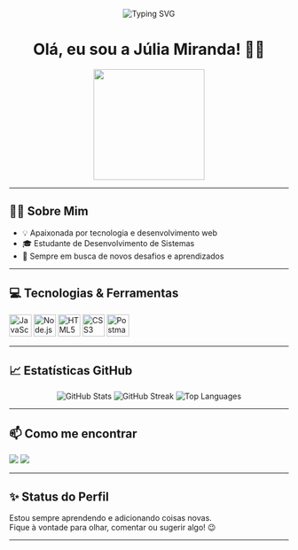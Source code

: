 <p align="center">
  <img src="https://readme-typing-svg.herokuapp.com/?font=Poppins&weight=800&size=45&pause=900&color=D565F2&background=FFFFFF00&center=true&vCenter=true&repeat=false&width=1000&lines=Bem-vindo+ao+meu+GitHub!+%F0%9F%91%8B" alt="Typing SVG" />
</p>

<h1 align="center">Olá, eu sou a Júlia Miranda! 👩‍💻</h1>
<p align="center">
  <img src="https://media.giphy.com/media/v1.Y2lkPTc5MGI3NjExZ2dsNzh2ZzZkdWJicDBqbnZldnN2bWp2ZTI4N2RybjBzNXJpZzZkZCZlcD12MV9naWZzX3NlYXJjaCZjdD1n/3o7bu3XilJ5BOiSGic/giphy.gif" width="200"/>
</p>

---

## 🧑‍💻 Sobre Mim

- 💡 Apaixonada por tecnologia e desenvolvimento web
- 🎓 Estudante de Desenvolvimento de Sistemas
- 🚀 Sempre em busca de novos desafios e aprendizados


---

## 💻 Tecnologias & Ferramentas

<p align="left">
  <img src="https://cdn.jsdelivr.net/gh/devicons/devicon/icons/javascript/javascript-original.svg" alt="JavaScript" width="40" height="40" />
  <img src="https://cdn.jsdelivr.net/gh/devicons/devicon/icons/nodejs/nodejs-original.svg" alt="Node.js" width="40" height="40" />
  <img src="https://cdn.jsdelivr.net/gh/devicons/devicon/icons/html5/html5-original.svg" alt="HTML5" width="40" height="40" />
  <img src="https://cdn.jsdelivr.net/gh/devicons/devicon/icons/css3/css3-original.svg" alt="CSS3" width="40" height="40" />
  <img src="https://www.vectorlogo.zone/logos/getpostman/getpostman-icon.svg" alt="Postman" width="40" height="40" />
</p>

---

## 📈 Estatísticas GitHub

<p align="center">
  <img src="https://github-readme-stats.vercel.app/api?username=juliaefmiranda&show_icons=true&theme=radical" alt="GitHub Stats" />
  <img src="https://github-readme-streak-stats.herokuapp.com/?user=juliaefmiranda&theme=radical" alt="GitHub Streak" />
  <img src="https://github-readme-stats.vercel.app/api/top-langs/?username=juliaefmiranda&layout=compact&theme=radical" alt="Top Languages" />
</p>

---

## 📫 Como me encontrar

<p align="left">
  <a href="mailto:juliaefmiranda@gmail.com"><img src="https://img.shields.io/badge/E--mail-D565F2?style=for-the-badge&logo=gmail&logoColor=white" /></a>
  <a href="https://www.linkedin.com/in/juliaefmiranda/"><img src="https://img.shields.io/badge/LinkedIn-D565F2?style=for-the-badge&logo=linkedin&logoColor=white" /></a>

</p>

---

## ✨ Status do Perfil

Estou sempre aprendendo e adicionando coisas novas.  
Fique à vontade para olhar, comentar ou sugerir algo! 😉

---
